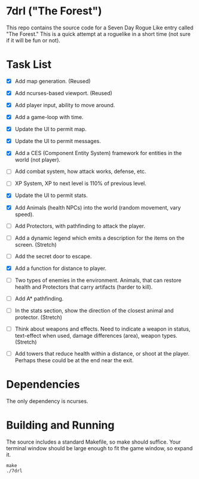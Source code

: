 # 7drl ("The Forest")

This repo contains the source code for a Seven Day Rogue Like entry called "The Forest."  This
is a quick attempt at a roguelike in a short time (not sure if it will be fun or not).

# Task List

- [x]  Add map generation. (Reused)

- [x]  Add ncurses-based viewport. (Reused)

- [x]  Add player input, ability to move around.

- [x]  Add a game-loop with time.

- [x]  Update the UI to permit map.

- [x]  Update the UI to permit messages.

- [x]  Add a CES (Component Entity System) framework for entities in the world (not player).

- [ ]  Add combat system, how attack works, defense, etc.

- [ ]  XP System, XP to next level is 110% of previous level.

- [x]  Update the UI to permit stats.

- [x]  Add Animals (health NPCs) into the world (random movement, vary speed).

- [ ]  Add Protectors, with pathfinding to attack the player.

- [ ]  Add a dynamic legend which emits a description for the items on the screen. (Stretch)

- [ ]  Add the secret door to escape.

- [x]  Add a function for distance to player.

- [ ]  Two types of enemies in the environment.  Animals, that can restore health and Protectors that carry artifacts (harder to kill).

- [ ]  Add A* pathfinding.

- [ ]  In the stats section, show the direction of the closest animal and protector. (Stretch)

- [ ]  Think about weapons and effects.  Need to indicate a weapon in status, text-effect when used, damage differences (area), weapon types. (Stretch)

- [ ]  Add towers that reduce health within a distance, or shoot at the player.  Perhaps these could be at the end near the exit.


# Dependencies

The only dependency is ncurses.

# Building and Running

The source includes a standard Makefile, so make should suffice.  Your terminal window should be
large enough to fit the game window, so expand it.

```
make
./7drl
```

